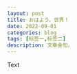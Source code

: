 ```yaml
---
layout: post
title: おはよう，世界！
date: 2022-09-01
categories: blog
tags: [标签一,标签二]
description: 文章金句。
---
```


Text












